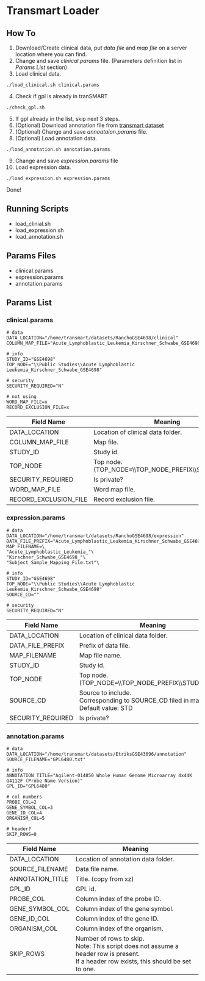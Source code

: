 # Transmart Loader

## How To

1. Download/Create clinical data, 
put _data file_ and _map file_ 
on a server location where you can find.
2. Change and save _clinical.params_ file. 
(Parameters definition list in _Params List_ section)
3. Load clinical data.
```shell
./load_clinical.sh clinical.params
```
4. Check if gpl is already in tranSMART
```shell
./check_gpl.sh
```
5. If gpl already in the list, skip next 3 steps.
6. (Optional) Download annotation file from 
[transmart dataset](http://library.transmartfoundation.org/datasets/)
7. (Optional) Change and save _annoataion.params_ file.
8. (Optional) Load annotation data.
```shell
./load_annotation.sh annotation.params
```
9. Change and save _expression.params_ file
10. Load expression data.
```shell
./load_expression.sh expression.params
```
Done!


## Running Scripts

* load_clinial.sh
* load_expression.sh
* load_annotation.sh

## Params Files

* clinical.params
* expression.params
* annotation.params

## Params List

### clinical.params
```shell
# data  
DATA_LOCATION="/home/transmart/datasets/RanchoGSE4698/clinical"  
COLUMN_MAP_FILE="Acute_Lymphoblastic_Leukemia_Kirschner_Schwabe_GSE4698_Mapping_File.txt"  

# info  
STUDY_ID="GSE4698"  
TOP_NODE="\\Public Studies\\Acute Lymphoblastic Leukemia_Kirschner_Schwabe_GSE4698"  

# security  
SECURITY_REQUIRED="N"  

# not using  
WORD_MAP_FILE=x  
RECORD_EXCLUSION_FILE=x  
```
| Field Name            | Meaning                                                   |
| --------------------- | --------------------------------------------------------- |
| DATA_LOCATION         | Location of clinical data folder.                         |
| COLUMN_MAP_FILE       | Map file.                                                 |
| STUDY_ID              | Study id.                                                 |
| TOP_NODE              | Top node. <br> (TOP_NODE=\\\TOP_NODE_PREFIX\\\STUDY_NAME) |
| SECURITY_REQUIRED     | Is private?                                               |
| WORD_MAP_FILE         | Word map file.                                            |
| RECORD_EXCLUSION_FILE | Record exclusion file.                                    |

### expression.params
```shell
# data
DATA_LOCATION="/home/transmart/datasets/RanchoGSE4698/expression"
DATA_FILE_PREFIX="Acute_Lymphoblastic_Leukemia_Kirschner_Schwabe_GSE4698_Gene_Expression_Data"
MAP_FILENAME=\
"Acute_Lymphoblastic_Leukemia_"\
"Kirschner_Schwabe_GSE4698_"\
"Subject_Sample_Mapping_File.txt"\

# info
STUDY_ID="GSE4698"
TOP_NODE="\\Public Studies\\Acute Lymphoblastic Leukemia_Kirschner_Schwabe_GSE4698"
SOURCE_CD=""

# security
SECURITY_REQUIRED="N"

```
| Field Name 		| Meaning |
| --- 			| --- |
| DATA_LOCATION   	| Location of clinical data folder. |
| DATA_FILE_PREFIX 	| Prefix of data file. |
| MAP_FILENAME 		| Map file name. |
| STUDY_ID        	| Study id. |
| TOP_NODE        	| Top node. <br> (TOP_NODE=\\\TOP_NODE_PREFIX\\\STUDY_NAME) |
| SOURCE_CD 		| Source to include. <br> Corresponding to SOURCE_CD filed in map file. <br> Default value: STD |
| SECURITY_REQUIRED  	| Is private? |

### annotation.params
``` shell
# data
DATA_LOCATION="/home/transmart/datasets/EtriksGSE43696/annotation"
SOURCE_FILENAME="GPL6480.txt"

# info
ANNOTATION_TITLE="Agilent-014850 Whole Human Genome Microarray 4x44K G4112F (Probe Name Version)"
GPL_ID="GPL6480"

# col numbers
PROBE_COL=2
GENE_SYMBOL_COL=3
GENE_ID_COL=4
ORGANISM_COL=5

# header?
SKIP_ROWS=0

```
| Field Name 	   | Meaning |
| --- 		   | --- |
| DATA_LOCATION    | Location of annotation data folder. |
| SOURCE_FILENAME  | Data file name. |
| ANNOTATION_TITLE | Title. (copy from xz) |
| GPL_ID 	   | GPL id. |
| PROBE_COL 	   | Column index of the probe ID. |
| GENE_SYMBOL_COL  | Column index of the gene symbol. |
| GENE_ID_COL 	   | Column index of the gene ID. |
| ORGANISM_COL 	   | Column index of the organism. |
| SKIP_ROWS 	   | Number of rows to skip. <br>Note: This script does not assume a header row is present. <br>If a header row exists, this should be set to one. |
